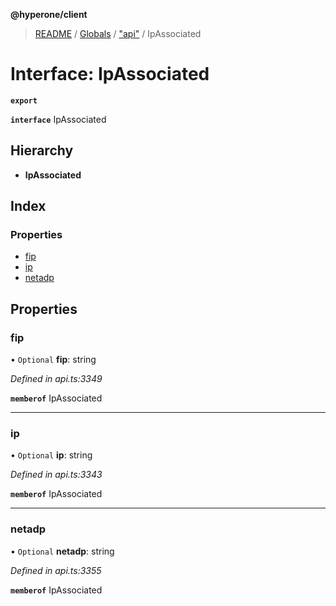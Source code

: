 **@hyperone/client**

> [README](../README.md) / [Globals](../globals.md) / ["api"](../modules/_api_.md) / IpAssociated

# Interface: IpAssociated

**`export`** 

**`interface`** IpAssociated

## Hierarchy

* **IpAssociated**

## Index

### Properties

* [fip](_api_.ipassociated.md#fip)
* [ip](_api_.ipassociated.md#ip)
* [netadp](_api_.ipassociated.md#netadp)

## Properties

### fip

• `Optional` **fip**: string

*Defined in api.ts:3349*

**`memberof`** IpAssociated

___

### ip

• `Optional` **ip**: string

*Defined in api.ts:3343*

**`memberof`** IpAssociated

___

### netadp

• `Optional` **netadp**: string

*Defined in api.ts:3355*

**`memberof`** IpAssociated
